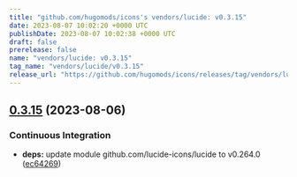 ```yaml
---
title: "github.com/hugomods/icons's vendors/lucide: v0.3.15"
date: 2023-08-07 10:02:20 +0000 UTC
publishDate: 2023-08-07 10:02:38 +0000 UTC
draft: false
prerelease: false
name: "vendors/lucide: v0.3.15"
tag_name: "vendors/lucide/v0.3.15"
release_url: "https://github.com/hugomods/icons/releases/tag/vendors/lucide/v0.3.15"
---
```


## [0.3.15](https://github.com/hugomods/icons/compare/vendors/lucide/v0.3.14...vendors/lucide/v0.3.15) (2023-08-06)


### Continuous Integration

* **deps:** update module github.com/lucide-icons/lucide to v0.264.0 ([ec64269](https://github.com/hugomods/icons/commit/ec642695f779d54a81cf1d3a7041fce6f4af3118))
